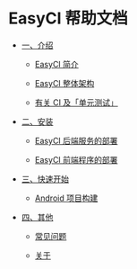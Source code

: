 # EasyCI 帮助文档

* [一、介绍](#)

  - [EasyCI 简介]()

  - [EasyCI 整体架构]()
  
  - [有关 CI 及「单元测试」]()

* [二、安装](#)

  - [EasyCI 后端服务的部署]()
  
  - [EasyCI 前端程序的部署]()

* [三、快速开始](#)

  - [Android 项目构建]()

* [四、其他](#)

  - [常见问题]()

  - [关于]()